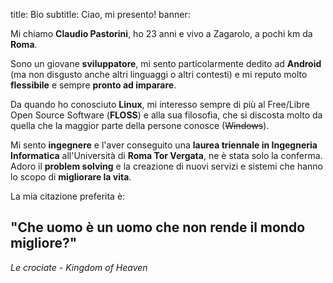 title: Bio
subtitle: Ciao, mi presento!
banner:

Mi chiamo **Claudio Pastorini**, ho 23 anni e vivo a Zagarolo, a pochi km 
da **Roma**.

Sono un giovane **sviluppatore**, mi sento particolarmente dedito ad
**Android** (ma non disgusto anche altri linguaggi o altri contesti) e
mi reputo molto **flessibile** e sempre **pronto ad imparare**. 

Da quando ho conosciuto **Linux**, mi interesso sempre di più al 
Free/Libre Open Source Software (**FLOSS**) e alla sua filosofia, che si 
discosta molto da quella che la maggior parte della persone conosce (<del>Windows</del>). 

Mi sento **ingegnere** e l'aver conseguito una **laurea triennale 
in Ingegneria Informatica** all'Università di **Roma Tor Vergata**, ne è stata
solo la conferma. Adoro il **problem solving** e 
la creazione di nuovi servizi e sistemi che hanno lo scopo di **migliorare
la vita**.

La mia citazione preferita è:

<h2 class="quote">"Che uomo è un uomo che non rende il mondo migliore?"</h2>
<p class="quote-from"><em>Le crociate - Kingdom of Heaven</em></p>